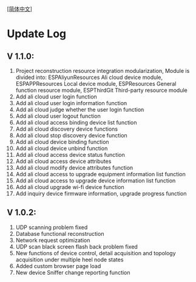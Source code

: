 
[[简体中文]](updatelog-zh-rCN.md)
# Update Log

## V 1.1.0:

1. Project reconstruction resource integration modularization, Module is divided into: ESPAliyunResources Ali cloud device module, ESPAPPResources Local device module, ESPResources General function resource module, ESPThirdGit Third-party resource module
2. Add ali cloud user login function
3. Add ali cloud user login information function
4. Add ali cloud judge whether the user login function
5. Add ali cloud user logout function
6. Add ali cloud access binding device list function
7. Add ali cloud discovery device functions
8. Add ali cloud stop discovery device function
9. Add ali cloud device binding function
10. Add ali cloud device unbind function
11. Add ali cloud access device status function
12. Add ali cloud access device attributes
13. Add ali cloud modify device attributes function
14. Add ali cloud access to upgrade equipment information list function
15. Add ali cloud access to upgrade device information list function
16. Add ali cloud upgrade wi-fi device function
17. Add inquiry device firmware information, upgrade progress function

## V 1.0.2:
1. UDP scanning problem fixed
2. Database functional reconstruction
3. Network request optimization
4. UDP scan black screen flash back problem fixed
5. New functions of device control, detail acquisition and topology acquisition under multiple heel node states
6. Added custom browser page load
7. New device Sniffer change reporting function
